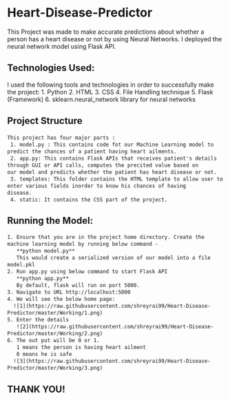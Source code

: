 # Heart-Disease-Predictor
  This Project was made to make accurate predictions about whether a person has a heart disease or not by using Neural Networks.
  I deployed the neural network model using Flask API.
 
## Technologies Used:
  I used the following tools and technologies in order to successfully make the project:
    1. Python 
    2. HTML
    3. CSS 
    4. File Handling technique
    5. Flask (Framework)
    6. sklearn.neural_network library for neural networks
   
  ## Project Structure
    This project has four major parts :
     1. model.py : This contains code fot our Machine Learning model to predict the chances of a patient having heart ailments.
     2. app.py: This contains Flask APIs that receives patient's details through GUI or API calls, computes the precited value based on         our model and predicts whether the patient has heart disease or not.
     3. templates: This folder contains the HTML template to allow user to enter various fields inorder to know his chances of having           disease.
     4. static: It contains the CSS part of the project.
    
  ## Running the Model:
    1. Ensure that you are in the project home directory. Create the machine learning model by running below command -
       **python model.py**
       This would create a serialized version of our model into a file model.pkl
    2. Run app.py using below command to start Flask API
       **python app.py**
       By default, flask will run on port 5000.
    3. Navigate to URL http://localhost:5000
    4. We will see the below home page:
      ![1](https://raw.githubusercontent.com/shreyrai99/Heart-Disease-Predictor/master/Working/1.png)
    5. Enter the details
       ![2](https://raw.githubusercontent.com/shreyrai99/Heart-Disease-Predictor/master/Working/2.png)
    6. The out put will be 0 or 1.
       1 means the person is having heart ailment
       0 means he is safe 
      ![3](https://raw.githubusercontent.com/shreyrai99/Heart-Disease-Predictor/master/Working/3.png)

       
   ## THANK YOU!


    
    


  
 
